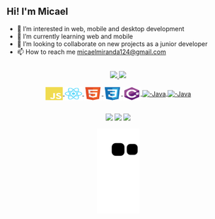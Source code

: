 ## Hi! I'm Micael

- 👀 I’m interested in web, mobile and desktop development
- 🌱 I’m currently learning web and mobile
- 💞️ I’m looking to collaborate on new projects as a junior developer
- 📫 How to reach me micaelmiranda124@gmail.com

##

<div align="center">
  <a href="https://github.com/garradefogo124">
  <img height="180em" src="https://github-readme-stats.vercel.app/api?username=garradefogo124&show_icons=true&theme=gruvbox&include_all_commits=true&count_private=true"/>
  <img height="180em" src="https://github-readme-stats.vercel.app/api/top-langs/?username=garradefogo124&layout=compact&langs_count=7&theme=gruvbox"/>
</div>
<div align="center">
<div style="display: inline_block"><br>
  <img align="center" alt="-Js" height="30" width="40" src="https://raw.githubusercontent.com/devicons/devicon/master/icons/javascript/javascript-plain.svg">
  <img align="center" alt="-React" height="30" width="40" src="https://raw.githubusercontent.com/devicons/devicon/master/icons/react/react-original.svg">
  <img align="center" alt="-HTML" height="30" width="40" src="https://raw.githubusercontent.com/devicons/devicon/master/icons/html5/html5-original.svg">
  <img align="center" alt="-CSS" height="30" width="40" src="https://raw.githubusercontent.com/devicons/devicon/master/icons/css3/css3-original.svg">
  <img align="center" alt="-Csharp" height="30" width="40" src="https://raw.githubusercontent.com/devicons/devicon/master/icons/csharp/csharp-original.svg">
  <img align="center" alt="-Java" height="30" width="40"  src="https://cdn.jsdelivr.net/gh/devicons/devicon/icons/java/java-original.svg" />
  <img align="center" alt="-Java" height="30" width="40"  src="https://cdn.jsdelivr.net/gh/devicons/devicon/icons/mysql/mysql-original.svg" />
</div>
</div>
  
  ## 

<div align="center"> 
  <a href="https://instagram.com/micaelmiranda15" target="_blank"><img src="https://img.shields.io/badge/-Instagram-%23E4405F?style=for-the-badge&logo=instagram&logoColor=white" target="_blank"></a>
  <a href = "mailto:micaelmiranda124@gmail.com"><img src="https://img.shields.io/badge/Gmail-D14836?style=for-the-badge&logo=gmail&logoColor=white" target="_blank"></a>
  <a href="https://www.linkedin.com/in/micael-m-6230b41ba/" target="_blank"><img src="https://img.shields.io/badge/-LinkedIn-%230077B5?style=for-the-badge&logo=linkedin&logoColor=white" target="_blank"></a> 
  
  ![Snake animation](https://github.com/garradefogo124/garradefogo124/blob/output/github-contribution-grid-snake.svg) 
</div>
